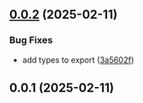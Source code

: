 ## [0.0.2](https://github.com/prostojs/arbac/compare/v0.0.1...v0.0.2) (2025-02-11)


### Bug Fixes

* add types to export ([3a5602f](https://github.com/prostojs/arbac/commit/3a5602f117efdc6abc7fc51d9953b19a609d6651))



## 0.0.1 (2025-02-11)



